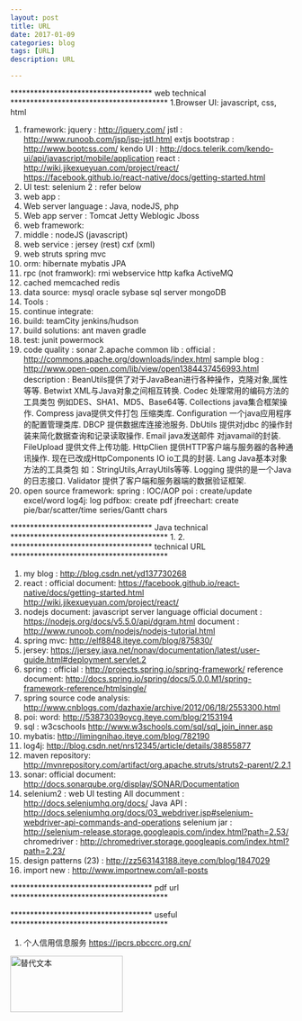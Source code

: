 ```yaml
---
layout: post
title: URL
date: 2017-01-09
categories: blog
tags: [URL]
description: URL

---
```



************************************ web technical ****************************************
1.Browser UI: javascript, css, html
1. framework:
jquery : http://jquery.com/
jstl : http://www.runoob.com/jsp/jsp-jstl.html
extjs 
bootstrap : http://www.bootcss.com/
kendo UI : http://docs.telerik.com/kendo-ui/api/javascript/mobile/application
react : http://wiki.jikexueyuan.com/project/react/
https://facebook.github.io/react-native/docs/getting-started.html
2. UI test:
selenium 2 : refer below
2. web app : 
1. Web server language : Java, nodeJS, php
2. Web app server : 
Tomcat 
Jetty
Weblogic
Jboss
3. web framework:
1. middle : 
nodeJS (javascript)
2. web service :
jersey (rest)
cxf (xml)
3. web 
struts
spring mvc
4. orm:
hibernate
mybatis
JPA
5. rpc (not framwork):
rmi
webservice
http
kafka
ActiveMQ
6. cached
memcached
redis
7. data source:
mysql
oracle
sybase
sql server
mongoDB
3. Tools :
1. continue integrate:
1. build:
teamCity
jenkins/hudson
2. build solutions:
ant
maven
gradle
3. test:
junit
powermock 
4. code quality : 
sonar 
2.apache common lib : 
official : http://commons.apache.org/downloads/index.html
sample blog : http://www.open-open.com/lib/view/open1384437456993.html
description : BeanUtils提供了对于JavaBean进行各种操作，克隆对象,属性等等.
Betwixt XML与Java对象之间相互转换.
Codec 处理常用的编码方法的工具类包 例如DES、SHA1、MD5、Base64等.
Collections java集合框架操作.
Compress java提供文件打包 压缩类库.
Configuration 一个java应用程序的配置管理类库.
DBCP 提供数据库连接池服务.
DbUtils 提供对jdbc 的操作封装来简化数据查询和记录读取操作.
Email java发送邮件 对javamail的封装.
FileUpload 提供文件上传功能.
HttpClien 提供HTTP客户端与服务器的各种通讯操作. 现在已改成HttpComponents
IO io工具的封装.
Lang Java基本对象方法的工具类包 如：StringUtils,ArrayUtils等等.
Logging 提供的是一个Java 的日志接口.
Validator 提供了客户端和服务器端的数据验证框架. 
3. open source framework:
spring : IOC/AOP
poi : create/update excel/word
log4j: log
pdfbox: create pdf
jfreechart: create pie/bar/scatter/time series/Gantt chars


************************************ Java technical ****************************************
1. 
2. 
************************************ technical URL ****************************************
1. my blog :
http://blog.csdn.net/yd137730268
2. react : 
official document: https://facebook.github.io/react-native/docs/getting-started.html
http://wiki.jikexueyuan.com/project/react/
2. nodejs document: javascript server language 
official document : https://nodejs.org/docs/v5.5.0/api/dgram.html
document : http://www.runoob.com/nodejs/nodejs-tutorial.html
3. spring mvc: 
http://elf8848.iteye.com/blog/875830/
4. jersey:
https://jersey.java.net/nonav/documentation/latest/user-guide.html#deployment.servlet.2
5. spring :
official : http://projects.spring.io/spring-framework/
reference document: http://docs.spring.io/spring/docs/5.0.0.M1/spring-framework-reference/htmlsingle/
6. spring source code analysis:
http://www.cnblogs.com/dazhaxie/archive/2012/06/18/2553300.html
7. poi:
word: http://53873039oycg.iteye.com/blog/2153194
8. sql : w3cschools
http://www.w3schools.com/sql/sql_join_inner.asp
9. mybatis:
http://limingnihao.iteye.com/blog/782190
10. log4j:
http://blog.csdn.net/nrs12345/article/details/38855877
11. maven repository:
http://mvnrepository.com/artifact/org.apache.struts/struts2-parent/2.2.1
12. sonar:
official document: http://docs.sonarqube.org/display/SONAR/Documentation
13. selenium2 : web UI testing 
All documment : http://docs.seleniumhq.org/docs/
Java API : http://docs.seleniumhq.org/docs/03_webdriver.jsp#selenium-webdriver-api-commands-and-operations
selenium jar : http://selenium-release.storage.googleapis.com/index.html?path=2.53/
chromedriver : http://chromedriver.storage.googleapis.com/index.html?path=2.23/
14. design patterns (23) :
http://zz563143188.iteye.com/blog/1847029
15. import new :
http://www.importnew.com/all-posts


************************************ pdf url ****************************************




************************************ useful ****************************************
1. 个人信用信息服务
https://ipcrs.pbccrc.org.cn/


<img src="/assets/image/test.png" alt="替代文本" title="标题文本" width="200" height = "100" />

